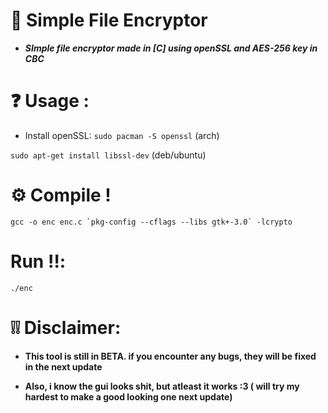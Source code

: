 # 🔐 Simple File Encryptor 

- ***SImple file encryptor made in [C] using openSSL and AES-256 key in CBC***

# ❓ Usage :
- Install openSSL:
```sudo pacman -S openssl``` (arch)

```sudo apt-get install libssl-dev``` (deb/ubuntu)

# ⚙️ Compile !

```gcc -o enc enc.c `pkg-config --cflags --libs gtk+-3.0` -lcrypto```

# Run ‼️:

```./enc```

# ❕❕ Disclaimer:

- **This tool is still in BETA. if you encounter any bugs, they will be fixed in the next update**

- **Also, i know the gui looks shit, but atleast it works :3 ( will try my hardest to make a good looking one next update)**


